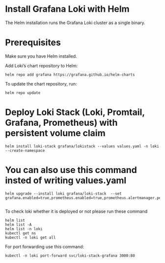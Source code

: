 # Install Grafana Loki with Helm
The Helm installation runs the Grafana Loki cluster as a single binary.

# Prerequisites
Make sure you have Helm installed.

Add Loki’s chart repository to Helm:

```
helm repo add grafana https://grafana.github.io/helm-charts

```

To update the chart repository, run:

```
helm repo update

```

# Deploy Loki Stack (Loki, Promtail, Grafana, Prometheus) with persistent volume claim

```
helm install loki-stack grafana/lokistack --values values.yaml -n loki --create-namespace

```

# You can also use this command insted of writing values.yaml

```
helm upgrade --install loki grafana/loki-stack  --set grafana.enabled=true,prometheus.enabled=true,prometheus.alertmanager.persistentVolume.enabled=false,prometheus.server.persistentVolume.enabled=false,loki.persistence.enabled=true,loki.persistence.storageClassName=standard,loki.persistence.size=5Gi


```

To check loki whether it is deployed or not please run these command
```
helm list
helm list -A
helm list -n loki
kubectl get ns
kubectl -n loki get all

```
For port forwarding use this command:

```
kubectl -n loki port-forward svc/loki-stack-grafana 3000:80

```


